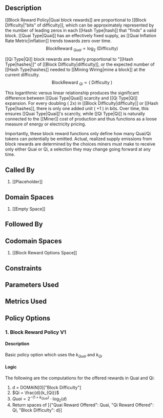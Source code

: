 ## Description

[[Block Reward Policy|Quai block rewards]] are proportional to [[Block Difficulty|"bits" of difficulty]], which can be approximately represented by the number of leading zeros in each [[Hash Type|hash]] that "finds" a valid block. [[Quai Type|Quai]] has an effectively fixed supply, as [[Quai Inflation Rate Metric|inflation]] trends towards zero over time.
$$
\text { BlockReward }_{Q u a i} \propto \log _2 \text { (Difficulty) }
$$

[[Qi Type|Qi]] block rewards are linearly proportional to "[[Hash Type|hashes]]" of [[Block Difficulty|difficulty]], or the expected number of [[Hash Type|hashes]] needed to [[Mining Wiring|mine a block]] at the current difficulty.
$$
\text { BlockReward }_{Q i} \propto(\text { Difficulty })
$$

This logarithmic versus linear relationship produces the significant difference between [[Quai Type|Quai]] scarcity and [[Qi Type|Qi]] expansion. For every doubling ( $2 \mathrm{x})$ in [[Block Difficulty|difficulty]] or [[Hash Type|hashes]], there is only one added unit ( +1 ) in bits. Over time, this ensures [[Quai Type|Quai]]'s scarcity, while [[Qi Type|Qi]] is naturally connected to the [[Miner]] cost of production and thus functions as a loose measure of energy or electricity pricing.

Importantly, these block reward functions only define how many Quai/Qi tokens can potentially be emitted. Actual, realized supply emissions from block rewards are determined by the choices miners must make to receive only either Quai or Qi, a selection they may change going forward at any time.
## Called By
1. [[Placeholder]]
## Domain Spaces
1. [[Empty Space]]
## Followed By
## Codomain Spaces
1. [[Block Reward Options Space]]
## Constraints
## Parameters Used
## Metrics Used
## Policy Options
### 1. Block Reward Policy V1
#### Description
Basic policy option which uses the $k_{Quai}$ and $k_{Qi}$
#### Logic
The following are the computations for the offered rewards in Quai and Qi:
1. d = DOMAIN[0]["Block Difficulty"]
2. $Qi = \frac{d}{k_{Qi}}$
3. $Quai = 2^{-(1+k_{Quai})} \cdot \log_2(d)$
4. Return spaces of [{"Quai Reward Offered": Quai,
        "Qi Reward Offered": Qi,
        "Block Difficulty": d}]


